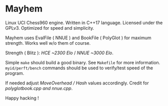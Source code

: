 # Mayhem

Linux UCI Chess960 engine.
Written in C++17 language.
Licensed under the GPLv3.
Optimized for speed and simplicity.

Mayhem uses EvalFile ( NNUE ) and BookFile ( PolyGlot ) for maximum strength.
Works well w/o them of course.

Strength ( Blitz ): *HCE* _~2300 Elo_ / *NNUE* _~3000 Elo_.

Simple `make` should build a good binary.
See `Makefile` for more information.
`myid/perft/bench` commands should be used to verify/test speed of the program.

If needed adjust _MoveOverhead / Hash_ values accordingly.
Credit for _polyglotbook.cpp and nnue.cpp_.

Happy hacking !
